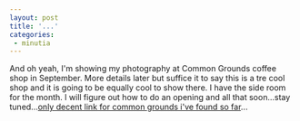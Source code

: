 ```yaml
---
layout: post
title: '...'
categories:
 - minutia
---
```


And oh yeah, I'm showing my photography at Common Grounds coffee shop in September. More details later but suffice it to say this is a tre cool shop and it is going to be equally cool to show there. I have the side room for the month. I will figure out how to do an opening and all that soon...stay tuned...<a href="http://eg.washingtonpost.com/profile/1028182/?&flavor_id=2&context=restaurants">only decent link for common grounds i've found so far</a>...

